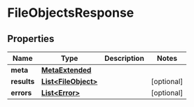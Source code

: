 

# FileObjectsResponse


## Properties

Name | Type | Description | Notes
------------ | ------------- | ------------- | -------------
**meta** | [**MetaExtended**](MetaExtended.md) |  | 
**results** | [**List&lt;FileObject&gt;**](FileObject.md) |  |  [optional]
**errors** | [**List&lt;Error&gt;**](Error.md) |  |  [optional]



